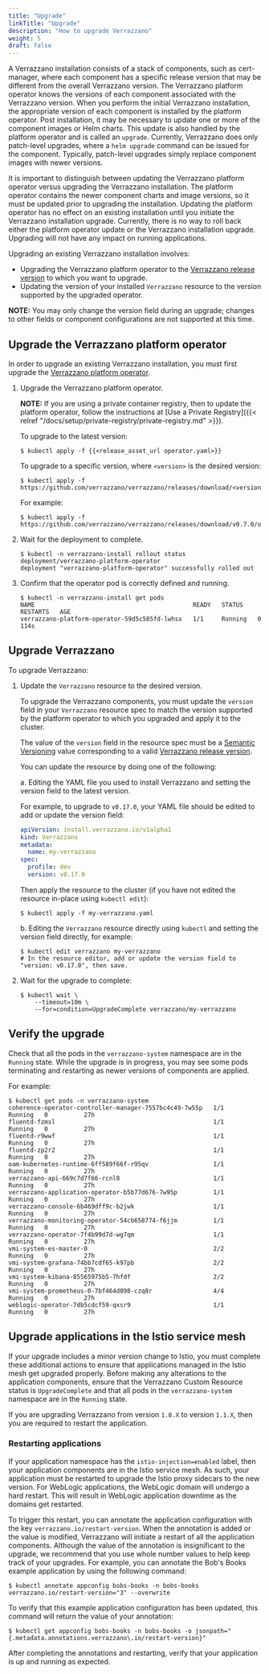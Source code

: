 ```yaml
---
title: "Upgrade"
linkTitle: "Upgrade"
description: "How to upgrade Verrazzano"
weight: 5
draft: false
---
```


A Verrazzano installation consists of a stack of components, such as cert-manager, where each component has a
specific release version that may be different from the overall Verrazzano version.  The Verrazzano platform operator
knows the versions of each component associated with the Verrazzano version.  When you perform the initial Verrazzano
installation, the appropriate version of each component is installed by the platform operator.
Post installation, it may be necessary to update one or more of the component images or Helm charts.  This update is also
handled by the platform operator and is called an `upgrade`.  Currently, Verrazzano does only patch-level upgrades,
where a `helm upgrade` command can be issued for the component.  Typically, patch-level upgrades simply replace component
images with newer versions.

It is important to distinguish between updating the Verrazzano platform operator versus upgrading the Verrazzano installation.
The platform operator contains the newer component charts and image versions, so it must be updated prior to upgrading the installation.
Updating the platform operator has no effect on an existing installation until you initiate the Verrazzano installation upgrade.
Currently, there is no way to roll back either the platform operator update or the Verrazzano installation upgrade.  Upgrading
will not have any impact on running applications.

Upgrading an existing Verrazzano installation involves:

* Upgrading the Verrazzano platform operator to the [Verrazzano release version](https://github.com/verrazzano/verrazzano/releases/) to which you want to upgrade.
* Updating the version of your installed `Verrazzano` resource to the version supported by the upgraded operator.

**NOTE:** You may only change the version field during an upgrade; changes to other fields or component configurations are not supported at this time.

## Upgrade the Verrazzano platform operator

In order to upgrade an existing Verrazzano installation, you must first upgrade the [Verrazzano platform operator](https://github.com/verrazzano/verrazzano-platform-operator).

1. Upgrade the Verrazzano platform operator.

   **NOTE:** If you are using a private container registry, then to update the platform operator, follow the instructions at [Use a Private Registry]({{< relref "/docs/setup/private-registry/private-registry.md" >}}).

   To upgrade to the latest version:

   ```shell
   $ kubectl apply -f {{<release_asset_url operator.yaml>}}
   ```

   To upgrade to a specific version, where `<version>` is the desired version:

   ```shell
   $ kubectl apply -f https://github.com/verrazzano/verrazzano/releases/download/<version>/operator.yaml
   ```

    For example:

   ```shell
   $ kubectl apply -f https://github.com/verrazzano/verrazzano/releases/download/v0.7.0/operator.yaml
   ```


1. Wait for the deployment to complete.

   ```shell
   $ kubectl -n verrazzano-install rollout status deployment/verrazzano-platform-operator
   deployment "verrazzano-platform-operator" successfully rolled out
   ```

1. Confirm that the operator pod is correctly defined and running.

   ```shell
   $ kubectl -n verrazzano-install get pods
   NAME                                            READY   STATUS    RESTARTS   AGE
   verrazzano-platform-operator-59d5c585fd-lwhsx   1/1     Running   0          114s
   ```

## Upgrade Verrazzano

To upgrade Verrazzano:

1. Update the `Verrazzano` resource to the desired version.

      To upgrade the Verrazzano components, you must update the `version` field in your `Verrazzano` resource spec to
      match the version supported by the platform operator to which you upgraded and apply it to the cluster.

      The value of the `version` field in the resource spec must be a [Semantic Versioning](https://semver.org/) value
      corresponding to a valid [Verrazzano release version](https://github.com/verrazzano/verrazzano/releases/).

      You can update the resource by doing one of the following:

      a. Editing the YAML file you used to install Verrazzano and setting the version field to the latest version.

      For example, to upgrade to `v0.17.0`, your YAML file should be edited to add or update the version field:

      ```yaml
      apiVersion: install.verrazzano.io/v1alpha1
      kind: Verrazzano
      metadata:
        name: my-verrazzano
      spec:
        profile: dev
        version: v0.17.0
      ```

      Then apply the resource to the cluster (if you have not edited the resource in-place using `kubectl edit`):

      ```shell
      $ kubectl apply -f my-verrazzano.yaml
      ```

      b. Editing the `Verrazzano` resource directly using `kubectl` and setting the version field directly, for example:

      ```shell
      $ kubectl edit verrazzano my-verrazzano
      # In the resource editor, add or update the version field to "version: v0.17.0", then save.
      ```

1. Wait for the upgrade to complete:

   ```shell
   $ kubectl wait \
       --timeout=10m \
       --for=condition=UpgradeComplete verrazzano/my-verrazzano
   ```

## Verify the upgrade

Check that all the pods in the `verrazzano-system` namespace are in the `Running` state.  While the upgrade is in progress,
you may see some pods terminating and restarting as newer versions of components are applied.

For example:

```
$ kubectl get pods -n verrazzano-system
coherence-operator-controller-manager-7557bc4c49-7w55p   1/1     Running   0          27h
fluentd-fzmsl                                            1/1     Running   0          27h
fluentd-r9wwf                                            1/1     Running   0          27h
fluentd-zp2r2                                            1/1     Running   0          27h
oam-kubernetes-runtime-6ff589f66f-r95qv                  1/1     Running   0          27h
verrazzano-api-669c7d7f66-rcnl8                          1/1     Running   0          27h
verrazzano-application-operator-b5b77d676-7w95p          1/1     Running   0          27h
verrazzano-console-6b469dff9c-b2jwk                      1/1     Running   0          27h
verrazzano-monitoring-operator-54cb658774-f6jjm          1/1     Running   0          27h
verrazzano-operator-7f4b99d7d-wg7qm                      1/1     Running   0          27h
vmi-system-es-master-0                                   2/2     Running   0          27h
vmi-system-grafana-74bb7cdf65-k97pb                      2/2     Running   0          27h
vmi-system-kibana-85565975b5-7hfdf                       2/2     Running   0          27h
vmi-system-prometheus-0-7bf464d898-czq8r                 4/4     Running   0          27h
weblogic-operator-7db5cdcf59-qxsr9                       1/1     Running   0          27h
```

## Upgrade applications in the Istio service mesh
If your upgrade includes a minor version change to Istio, you must complete these additional actions to ensure that applications managed in the Istio mesh get upgraded properly.
Before making any alterations to the application components, ensure that the Verrazzano Custom Resource status is `UpgradeComplete` and that all pods in the `verrazzano-system` namespace are in the `Running` state.

If you are upgrading Verrazzano from version `1.0.X` to version `1.1.X`, then you are required to restart the application.

### Restarting applications
If your application namespace has the `istio-injection=enabled` label, then your application components are in the Istio service mesh.
As such, your application must be restarted to upgrade the Istio proxy sidecars to the new version.
For WebLogic applications, the WebLogic domain will undergo a hard restart. This will result in WebLogic application downtime as the domains get restarted.

To trigger this restart, you can annotate the application configuration with the key `verrazzano.io/restart-version`.
When the annotation is added or the value is modified, Verrazzano will initiate a restart of all the application components.
Although the value of the annotation is insignificant to the upgrade, we recommend that you use whole number values to help keep track of your upgrades.
For example, you can annotate the Bob's Books example application by using the following command:

```shell
$ kubectl annotate appconfig bobs-books -n bobs-books verrazzano.io/restart-version="3" --overwrite
```

To verify that this example application configuration has been updated, this command will return the value of your annotation:

```shell
$ kubectl get appconfig bobs-books -n bobs-books -o jsonpath="{.metadata.annotations.verrazzano\.io/restart-version}"
```

After completing the annotations and restarting, verify that your application is up and running as expected.
